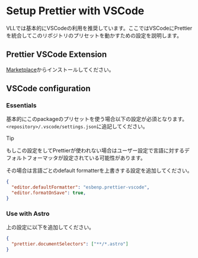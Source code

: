 
# Setup Prettier with VSCode

VLLでは基本的にVSCodeの利用を推奨しています。ここではVSCodeにPrettierを統合してこのリポジトリのプリセットを動かすための設定を説明します。

## Prettier VSCode Extension

[Marketplace](https://marketplace.visualstudio.com/items?itemName=esbenp.prettier-vscode)からインストールしてください。

## VSCode configuration

### Essentials

基本的にこのpackageのプリセットを使う場合以下の設定が必須となります。
`<repository>/.vscode/settings.json`に追記してください。

> [!TIP]
> もしこの設定をしてPrettierが使われない場合はユーザー設定で言語に対するデフォルトフォーマッタが設定されている可能性があります。
>
> その場合は言語ごとのdefault formatterを上書きする設定を追加してください。

```json
{
  "editor.defaultFormatter": "esbenp.prettier-vscode",
  "editor.formatOnSave": true,
}
```

### Use with Astro

上の設定に以下を追加してください。

```json
{
  "prettier.documentSelectors": ["**/*.astro"]
}
